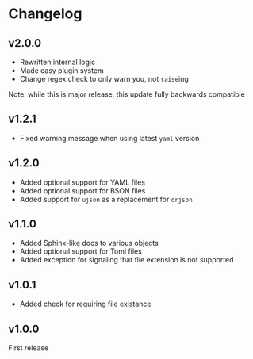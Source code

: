 Changelog
=========

v2.0.0
------

- Rewritten internal logic
- Made easy plugin system
- Change regex check to only warn you, not `raise`ing

Note: while this is major release, this update fully backwards compatible

v1.2.1
------

- Fixed warning message when using latest `yaml` version

v1.2.0
------

- Added optional support for YAML files
- Added optional support for BSON files
- Added support for `ujson` as a replacement for `orjson`

v1.1.0
------

- Added Sphinx-like docs to various objects
- Added optional support for Toml files
- Added exception for signaling that file extension is not supported

v1.0.1
------

- Added check for requiring file existance

v1.0.0
------

First release